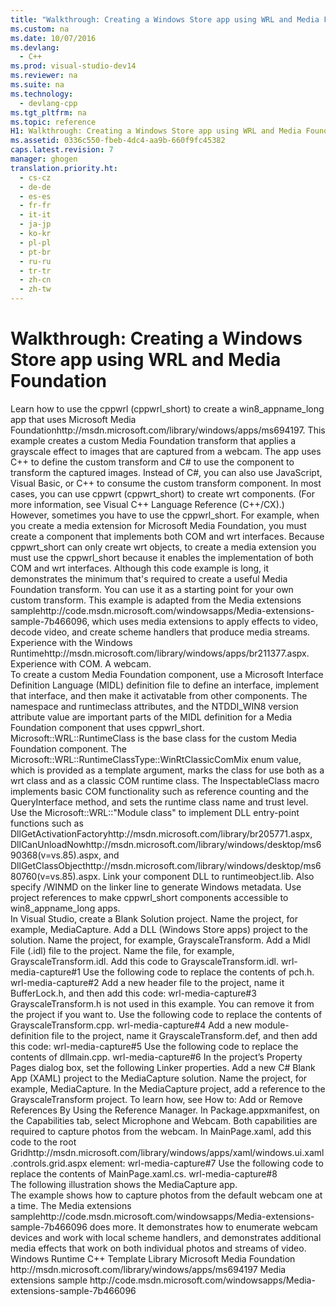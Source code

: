 ```yaml
---
title: "Walkthrough: Creating a Windows Store app using WRL and Media Foundation"
ms.custom: na
ms.date: 10/07/2016
ms.devlang: 
  - C++
ms.prod: visual-studio-dev14
ms.reviewer: na
ms.suite: na
ms.technology: 
  - devlang-cpp
ms.tgt_pltfrm: na
ms.topic: reference
H1: Walkthrough: Creating a Windows Store app using WRL and Media Foundation
ms.assetid: 0336c550-fbeb-4dc4-aa9b-660f9fc45382
caps.latest.revision: 7
manager: ghogen
translation.priority.ht: 
  - cs-cz
  - de-de
  - es-es
  - fr-fr
  - it-it
  - ja-jp
  - ko-kr
  - pl-pl
  - pt-br
  - ru-ru
  - tr-tr
  - zh-cn
  - zh-tw
---
```

# Walkthrough: Creating a Windows Store app using WRL and Media Foundation
<?xml version="1.0" encoding="utf-8"?>
<developerWalkthroughDocument xmlns="http://ddue.schemas.microsoft.com/authoring/2003/5" xmlns:xlink="http://www.w3.org/1999/xlink" xmlns:xsi="http://www.w3.org/2001/XMLSchema-instance" xsi:schemaLocation="http://ddue.schemas.microsoft.com/authoring/2003/5 http://clixdevr3.blob.core.windows.net/ddueschema/developer.xsd">
  <introduction>
    <para>Learn how to use the <token>cppwrl</token> (<token>cppwrl_short</token>) to create a <token>win8_appname_long</token> app that uses <externalLink><linkText>Microsoft Media Foundation</linkText><linkUri>http://msdn.microsoft.com/library/windows/apps/ms694197</linkUri></externalLink>.</para>
    <para>This example creates a custom Media Foundation transform that applies a grayscale effect to images that are captured from a webcam. The app uses C++ to define the custom transform and C# to use the component to transform the captured images.</para>
    <alert class="note">
      <para>Instead of C#, you can also use JavaScript, Visual Basic, or C++ to consume the custom transform component.</para>
    </alert>
    <para>In most cases, you can use <token>cppwrt</token> (<token>cppwrt_short</token>) to create <token>wrt</token> components. (For more information, see <link xlink:href="3f6abf92-4e5e-4ed8-8e11-f9252380d30a">Visual C++ Language Reference (C++/CX)</link>.) However, sometimes you have to use the <token>cppwrl_short</token>. For example, when you create a media extension for Microsoft Media Foundation, you must create a component that implements both COM and <token>wrt</token> interfaces. Because <token>cppwrt_short</token> can only create <token>wrt</token> objects, to create a media extension you must use the <token>cppwrl_short</token> because it enables the implementation of both COM and <token>wrt</token> interfaces.</para>
    <alert class="note">
      <para>Although this code example is long, it demonstrates the minimum that's required to create a useful Media Foundation transform. You can use it as a starting point for your own custom transform. This example is adapted from the <externalLink><linkText>Media extensions sample</linkText><linkUri>http://code.msdn.microsoft.com/windowsapps/Media-extensions-sample-7b466096</linkUri></externalLink>, which uses media extensions to apply effects to video, decode video, and create scheme handlers that produce media streams.</para>
    </alert>
  </introduction>
  <prerequisites>
    <content>
      <list class="bullet">
        <listItem>
          <para>Experience with the <externalLink><linkText>Windows Runtime</linkText><linkUri>http://msdn.microsoft.com/library/windows/apps/br211377.aspx</linkUri></externalLink>.</para>
        </listItem>
        <listItem>
          <para>Experience with COM.</para>
        </listItem>
        <listItem>
          <para>A webcam.</para>
        </listItem>
      </list>
    </content>
  </prerequisites>
  <section>
    <title>Key points</title>
    <content>
      <list class="bullet">
        <listItem>
          <para>To create a custom Media Foundation component, use a Microsoft Interface Definition Language (MIDL) definition file to define an interface, implement that interface, and then make it <?Comment TP: Yes, it’s a word. 2012-12-20T15:26:00Z  Id='62?><?Comment MO: And a lovely one it is, too. 2012-12-20T15:50:00Z  Id='63?>activatable<?CommentEnd Id='62'
    ?><?CommentEnd Id='63'
    ?> from other components.</para>
        </listItem>
        <listItem>
          <para>T<?Comment TP: TODO: Add links to these after Windows UA publishes documentation… 2012-12-20T15:26:00Z  Id='64?>he <?CommentEnd Id='64'
    ?><unmanagedCodeEntityReference>namespace</unmanagedCodeEntityReference> and <unmanagedCodeEntityReference>runtimeclass</unmanagedCodeEntityReference> attributes, and the <unmanagedCodeEntityReference>NTDDI_WIN8</unmanagedCodeEntityReference> <legacyLink xlink:href="66ac5cf3-2230-44fd-aaf6-8013e4a4ae81">version</legacyLink> attribute value are important parts of the MIDL definition for a Media Foundation component that uses <token>cppwrl_short</token>.</para>
        </listItem>
        <listItem>
          <para>
            <legacyLink xlink:href="d52f9d1a-98e5-41f2-a143-8fb629dd0727">Microsoft::WRL::RuntimeClass</legacyLink> is the base class for the custom Media Foundation component. The <legacyLink xlink:href="d380712d-672e-4ea9-b7c5-cf9fa7dbb770">Microsoft::WRL::RuntimeClassType::WinRtClassicComMix</legacyLink> enum value, which is provided as a template argument, marks the class for use both as a <token>wrt</token> class and as a classic COM runtime class.</para>
        </listItem>
        <listItem>
          <para>The <legacyLink xlink:href="ff390b26-58cc-424f-87ac-1fe3cc692b59">InspectableClass</legacyLink> macro implements basic COM functionality such as reference counting and the <unmanagedCodeEntityReference>QueryInterface</unmanagedCodeEntityReference> method, and sets the runtime class name and trust level.</para>
        </listItem>
        <listItem>
          <para>Use the Microsoft::WRL::"Module class" to implement DLL entry-point functions such as <externalLink><linkText>DllGetActivationFactory</linkText><linkUri>http://msdn.microsoft.com/library/br205771.aspx</linkUri></externalLink>, <externalLink><linkText>DllCanUnloadNow</linkText><linkUri>http://msdn.microsoft.com/library/windows/desktop/ms690368(v=vs.85).aspx</linkUri></externalLink>, and <externalLink><linkText>DllGetClassObject</linkText><linkUri>http://msdn.microsoft.com/library/windows/desktop/ms680760(v=vs.85).aspx</linkUri></externalLink>.</para>
        </listItem>
        <listItem>
          <para>Link your component DLL to runtimeobject.lib. Also specify <legacyLink xlink:href="ecfadce8-3a3f-40cc-bb01-b4731f8d2fcb">/WINMD</legacyLink> on the linker line to generate Windows metadata.</para>
        </listItem>
        <listItem>
          <para>Use project references to make <token>cppwrl_short</token> components accessible to <token>win8_appname_long</token> apps.</para>
        </listItem>
      </list>
    </content>
  </section>
  <procedure>
    <title>To use the <token>cppwrl_short</token> to create the Media Foundation grayscale transform component</title>
    <steps class="ordered">
      <step>
        <content>
          <para>In Visual Studio, create a <ui>Blank Solution</ui> project. Name the project, for example, <userInput>MediaCapture</userInput>.</para>
        </content>
      </step>
      <step>
        <content>
          <para>Add a <ui>DLL (Windows Store apps)</ui> project to the solution. Name the project, for example, <userInput>GrayscaleTransform</userInput>.</para>
        </content>
      </step>
      <step>
        <content>
          <para>Add a <ui>Midl File (.idl)</ui> file to the project. Name the file, for example, <userInput>GrayscaleTransform.idl</userInput>.</para>
        </content>
      </step>
      <step>
        <content>
          <para>Add this code to GrayscaleTransform.idl.</para>
          <codeReference>wrl-media-capture#1</codeReference>
        </content>
      </step>
      <step>
        <content>
          <para>Use the following code to replace the contents of pch.h.</para>
          <codeReference>wrl-media-capture#2</codeReference>
        </content>
      </step>
      <step>
        <content>
          <para>Add a new header file to the project, <?Comment TP:  PAGE \# "'Page: '#''" NB: Not “for example”. 2012-12-20T15:26:00Z  Id='81?>name it <?CommentEnd Id='81'
    ?><userInput>BufferLock.h</userInput>, and then add this code:</para>
          <codeReference>wrl-media-capture#3</codeReference>
        </content>
      </step>
      <step>
        <content>
          <para>GrayscaleTransform.h is not used in this example. You can remove it from the project if you want to.</para>
        </content>
      </step>
      <step>
        <content>
          <para>Use the following code to replace the contents of GrayscaleTransform.cpp.</para>
          <codeReference>wrl-media-capture#4</codeReference>
        </content>
      </step>
      <step>
        <content>
          <para>Add a new module-definition file to the project, <?Comment TP:  PAGE \# "'Page: '#''" NB: Not “for example”. 2012-12-20T15:26:00Z  Id='99?>name it <?CommentEnd Id='99'
    ?><userInput>GrayscaleTransform.def</userInput>, and then add this code:</para>
          <codeReference>wrl-media-capture#5</codeReference>
        </content>
      </step>
      <step>
        <content>
          <para>Use the following code to replace the contents of dllmain.cpp.</para>
          <codeReference>wrl-media-capture#6</codeReference>
        </content>
      </step>
      <step>
        <content>
          <para>In the project’s <ui>Property Pages</ui> dialog box, set the following <ui>Linker</ui> properties.</para>
          <procedure>
            <title />
            <steps class="ordered">
              <step>
                <content>
                  <para>Under <ui>Input</ui>, for the <ui>Module Definition File</ui>, specify <userInput>GrayScaleTransform.def</userInput>.</para>
                </content>
              </step>
              <step>
                <content>
                  <para>Also under <ui>Input</ui>, add <userInput>runtimeobject.lib</userInput>, <userInput>mfuuid.lib</userInput>, and <userInput>mfplatf.lib</userInput> to the <ui>Additional Dependencies</ui> property.</para>
                </content>
              </step>
              <step>
                <content>
                  <para>Under <ui>Windows Metadata</ui>, set <ui>Generate Windows Metadata</ui> to <ui>Yes (/WINMD)</ui>.</para>
                </content>
              </step>
            </steps>
          </procedure>
        </content>
      </step>
    </steps>
  </procedure>
  <procedure>
    <title>To use the <token>cppwrl_short</token> the custom Media Foundation component from a C# app</title>
    <steps class="ordered">
      <step>
        <content>
          <para>Add a new <ui>C# Blank App (XAML)</ui> project to the <userInput>MediaCapture</userInput> solution. Name the project, for example, <userInput>MediaCapture</userInput>.</para>
        </content>
      </step>
      <step>
        <content>
          <para>In the <ui>MediaCapture</ui> project, add a reference to the <userInput>GrayscaleTransform</userInput> project. To learn how, see <link xlink:href="1aabb520-99b0-46c6-9368-21b4d84793eb">How to: Add or Remove References By Using the Reference Manager</link>.</para>
        </content>
      </step>
      <step>
        <content>
          <para>In Package.appxmanifest, on the <ui>Capabilities</ui> tab, select <ui>Microphone</ui> and <ui>Webcam</ui>. Both capabilities are required to capture photos from the webcam.</para>
        </content>
      </step>
      <step>
        <content>
          <para>In MainPage.xaml, add this code to the root <externalLink><linkText>Grid</linkText><linkUri>http://msdn.microsoft.com/library/windows/apps/xaml/windows.ui.xaml.controls.grid.aspx</linkUri></externalLink> element:</para>
          <codeReference>wrl-media-capture#7</codeReference>
        </content>
      </step>
      <step>
        <content>
          <para>Use the following code to replace the contents of MainPage.xaml.cs.</para>
          <codeReference>wrl-media-capture#8</codeReference>
        </content>
      </step>
    </steps>
  </procedure>
  <section>
    <content>
      <para>The following illustration shows the MediaCapture app.</para>
      <mediaLink>
        <image xlink:href="9468bede-737e-4347-be4d-6e79d3181d50" />
      </mediaLink>
    </content>
  </section>
  <nextSteps>
    <content>
      <para>The example shows how to capture photos from the default webcam one at a time. The <externalLink><linkText>Media extensions sample</linkText><linkUri>http://code.msdn.microsoft.com/windowsapps/Media-extensions-sample-7b466096</linkUri></externalLink> does more. It demonstrates how to enumerate webcam devices and work with local scheme handlers, and demonstrates additional media effects that work on both individual photos and streams of video.</para>
    </content>
  </nextSteps>
  <relatedTopics>
    <link xlink:href="b915afce-553b-44a7-b8dc-0ab601758eb0">Windows Runtime C++ Template Library</link>
    <externalLink>
      <linkText>Microsoft Media Foundation</linkText>
      <linkUri>http://msdn.microsoft.com/library/windows/apps/ms694197</linkUri>
    </externalLink>
    <externalLink>
      <linkText>Media extensions sample</linkText>
      <linkUri>http://code.msdn.microsoft.com/windowsapps/Media-extensions-sample-7b466096</linkUri>
    </externalLink>
  </relatedTopics>
</developerWalkthroughDocument>